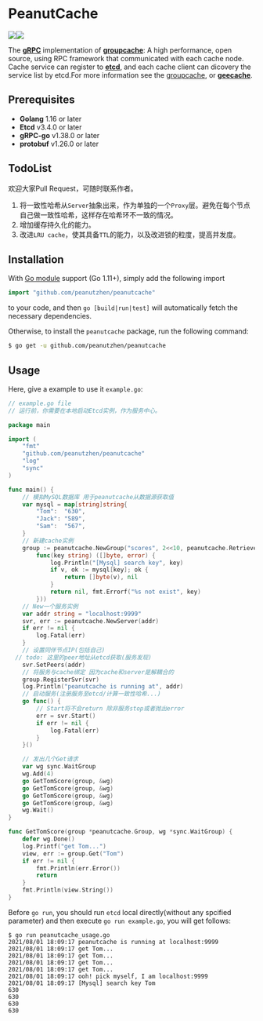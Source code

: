 # PeanutCache

![](https://img.shields.io/badge/license-MIT-blue)![](https://img.shields.io/github/stars/peanutzhen/peanutcache?style=plastic)

The [**gRPC**](https://github.com/grpc/grpc-go) implementation of [**groupcache**](https://github.com/golang/groupcache): A high performance, open source, using RPC framework that  communicated with each cache node. Cache service can register to [**etcd**](https://github.com/etcd-io/etcd), and each cache client can dicovery the service list by etcd.For more information see the [groupcache](https://github.com/golang/groupcache), or [**geecache**](https://geektutu.com/post/geecache.html).

## Prerequisites

- **Golang** 1.16 or later
- **Etcd** v3.4.0 or later
- **gRPC-go** v1.38.0 or later
- **protobuf** v1.26.0 or later

## TodoList

欢迎大家Pull Request，可随时联系作者。

1. 将一致性哈希从`Server`抽象出来，作为单独的一个`Proxy`层。避免在每个节点自己做一致性哈希，这样存在哈希环不一致的情况。
2. 增加缓存持久化的能力。
3. 改进`LRU cache`，使其具备`TTL`的能力，以及改进锁的粒度，提高并发度。

## Installation

With [Go module]() support (Go 1.11+), simply add the following import

```go
import "github.com/peanutzhen/peanutcache"
```

to your code, and then `go [build|run|test]` will automatically fetch the necessary dependencies.

Otherwise, to install the `peanutcache` package, run the following command:

```bash
$ go get -u github.com/peanutzhen/peanutcache
```

## Usage

Here, give a example to use it `example.go`:

```go
// example.go file
// 运行前，你需要在本地启动Etcd实例，作为服务中心。

package main

import (
	"fmt"
	"github.com/peanutzhen/peanutcache"
	"log"
	"sync"
)

func main() {
	// 模拟MySQL数据库 用于peanutcache从数据源获取值
	var mysql = map[string]string{
		"Tom":  "630",
		"Jack": "589",
		"Sam":  "567",
	}
	// 新建cache实例
	group := peanutcache.NewGroup("scores", 2<<10, peanutcache.RetrieverFunc(
		func(key string) ([]byte, error) {
			log.Println("[Mysql] search key", key)
			if v, ok := mysql[key]; ok {
				return []byte(v), nil
			}
			return nil, fmt.Errorf("%s not exist", key)
		}))
	// New一个服务实例
	var addr string = "localhost:9999"
	svr, err := peanutcache.NewServer(addr)
	if err != nil {
		log.Fatal(err)
	}
	// 设置同伴节点IP(包括自己)
  // todo: 这里的peer地址从etcd获取(服务发现)
	svr.SetPeers(addr)
	// 将服务与cache绑定 因为cache和server是解耦合的
	group.RegisterSvr(svr)
	log.Println("peanutcache is running at", addr)
	// 启动服务(注册服务至etcd/计算一致性哈希...)
	go func() {
		// Start将不会return 除非服务stop或者抛出error
		err = svr.Start()
		if err != nil {
			log.Fatal(err)
		}
	}()

	// 发出几个Get请求
	var wg sync.WaitGroup
	wg.Add(4)
	go GetTomScore(group, &wg)
	go GetTomScore(group, &wg)
	go GetTomScore(group, &wg)
	go GetTomScore(group, &wg)
	wg.Wait()
}

func GetTomScore(group *peanutcache.Group, wg *sync.WaitGroup) {
	defer wg.Done()
	log.Printf("get Tom...")
	view, err := group.Get("Tom")
	if err != nil {
		fmt.Println(err.Error())
		return
	}
	fmt.Println(view.String())
}
```
Before `go run`, you should run `etcd` local directly(without any spcified parameter) and then execute `go run example.go`, you will get follows:

```console
$ go run peanutcache_usage.go
2021/08/01 18:09:17 peanutcache is running at localhost:9999
2021/08/01 18:09:17 get Tom...
2021/08/01 18:09:17 get Tom...
2021/08/01 18:09:17 get Tom...
2021/08/01 18:09:17 get Tom...
2021/08/01 18:09:17 ooh! pick myself, I am localhost:9999
2021/08/01 18:09:17 [Mysql] search key Tom
630
630
630
630
```

